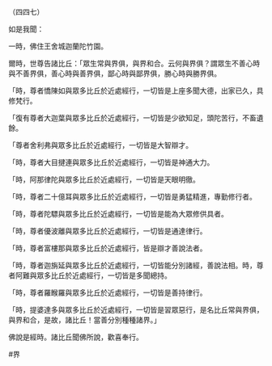 （四四七）

如是我聞：

一時，佛住王舍城迦蘭陀竹園。

爾時，世尊告諸比丘：「眾生常與界俱，與界和合。云何與界俱？謂眾生不善心時與不善界俱，善心時與善界俱，鄙心時與鄙界俱，勝心時與勝界俱。

「時，尊者憍陳如與眾多比丘於近處經行，一切皆是上座多聞大德，出家已久，具修梵行。

「復有尊者大迦葉與眾多比丘於近處經行，一切皆是少欲知足，頭陀苦行，不畜遺餘。

「尊者舍利弗與眾多比丘於近處經行，一切皆是大智辯才。

「時，尊者大目揵連與眾多比丘於近處經行，一切皆是神通大力。

「時，阿那律陀與眾多比丘於近處經行，一切皆是天眼明徹。

「時，尊者二十億耳與眾多比丘於近處經行，一切皆是勇猛精進，專勤修行者。

「時，尊者陀驃與眾多比丘於近處經行，一切皆是能為大眾修供具者。

「時，尊者優波離與眾多比丘於近處經行，一切皆是通達律行。

「時，尊者富樓那與眾多比丘於近處經行，皆是辯才善說法者。

「時，尊者迦旃延與眾多比丘於近處經行，一切皆能分別諸經，善說法相。時，尊者阿難與眾多比丘於近處經行，一切皆是多聞總持。

「時，尊者羅睺羅與眾多比丘於近處經行，一切皆是善持律行。

「時，提婆達多與眾多比丘於近處經行，一切皆是習眾惡行，是名比丘常與界俱，與界和合，是故，諸比丘！當善分別種種諸界。」

佛說是經時。諸比丘聞佛所說，歡喜奉行。
















#界
